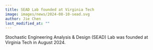 ```yaml
---
title: SEAD Lab founded at Virginia Tech
image: images/news/2024-08-10-sead.svg
author: Jie Chen
last_modified_at: ""
---
```


<!-- excerpt start/end -->

Stochastic Engineering Analysis & Design (SEAD) Lab was founded at  Virginia Tech in August 2024.

